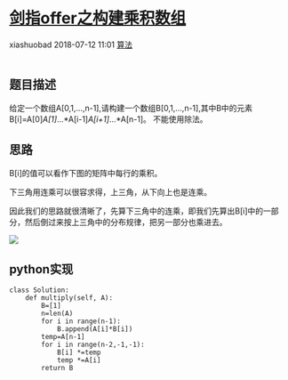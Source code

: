<div class="blog-article">
    <h1><a href="p.html?p=算法/剑指offer之构建乘积数组" class="title">剑指offer之构建乘积数组</a></h1>
    <span class="author">xiashuobad</span>
    <span class="time">2018-07-12 11:01</span>
    <span><a href="tags.html?t=算法" class="tag">算法</a></span>
    </div>
<br/>

## 题目描述 ##
给定一个数组A[0,1,...,n-1],请构建一个数组B[0,1,...,n-1],其中B中的元素B[i]=A[0]*A[1]*...*A[i-1]*A[i+1]*...*A[n-1]。
不能使用除法。
## 思路 ##
B[i]的值可以看作下图的矩阵中每行的乘积。

下三角用连乘可以很容求得，上三角，从下向上也是连乘。

因此我们的思路就很清晰了，先算下三角中的连乘，即我们先算出B[i]中的一部分，然后倒过来按上三角中的分布规律，把另一部分也乘进去。

![](http://www.xsblog.club/assets/images/2018/07/3uqes6ala8jt3rk47mrva1ev5t.jpg)

## python实现 ##
	class Solution:
	    def multiply(self, A):
	        B=[1]
	        n=len(A)
	        for i in range(n-1):
	            B.append(A[i]*B[i])
	        temp=A[n-1]
	        for i in range(n-2,-1,-1):
	            B[i] *=temp
	            temp *=A[i]
	        return B